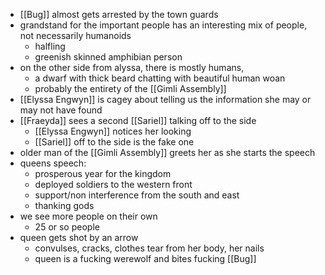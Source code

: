 - [[Bug]] almost gets arrested by the town guards
- grandstand for the important people has an interesting mix of people, not necessarily humanoids
    - halfling
    - greenish skinned amphibian person
- on the other side from alyssa, there is mostly humans, 
    - a dwarf with thick beard chatting with beautiful human woan
    - probably the entirety of the [[Gimli Assembly]] 
- [[Elyssa Engwyn]] is cagey about telling us the information she may or may not have found
- [[Fraeyda]] sees a second [[Sariel]] talking off to the side
    - [[Elyssa Engwyn]] notices her looking
    - [[Sariel]] off to the side is the fake one
- older man of the [[Gimli Assembly]] greets her as she starts the speech
- queens speech:
    - prosperous year for the kingdom
    - deployed soldiers to the western front
    - support/non interference from the south and east
    - thanking gods
- we see more people on their own
    - 25 or so people
- queen gets shot by an arrow
    - convulses, cracks, clothes tear from her body, her nails 
    - queen is a fucking werewolf and bites fucking [[Bug]]


